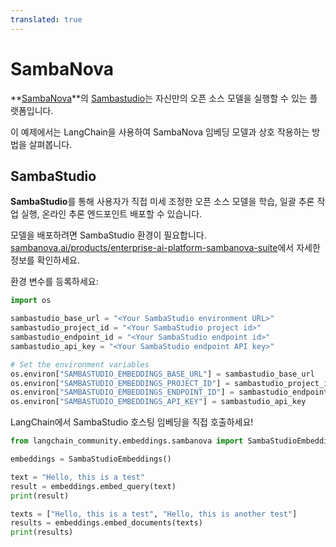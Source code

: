 ```yaml
---
translated: true
---
```


# SambaNova

**[SambaNova](https://sambanova.ai/)**의 [Sambastudio](https://sambanova.ai/technology/full-stack-ai-platform)는 자신만의 오픈 소스 모델을 실행할 수 있는 플랫폼입니다.

이 예제에서는 LangChain을 사용하여 SambaNova 임베딩 모델과 상호 작용하는 방법을 살펴봅니다.

## SambaStudio

**SambaStudio**를 통해 사용자가 직접 미세 조정한 오픈 소스 모델을 학습, 일괄 추론 작업 실행, 온라인 추론 엔드포인트 배포할 수 있습니다.

모델을 배포하려면 SambaStudio 환경이 필요합니다. [sambanova.ai/products/enterprise-ai-platform-sambanova-suite](https://sambanova.ai/products/enterprise-ai-platform-sambanova-suite)에서 자세한 정보를 확인하세요.

환경 변수를 등록하세요:

```python
import os

sambastudio_base_url = "<Your SambaStudio environment URL>"
sambastudio_project_id = "<Your SambaStudio project id>"
sambastudio_endpoint_id = "<Your SambaStudio endpoint id>"
sambastudio_api_key = "<Your SambaStudio endpoint API key>"

# Set the environment variables
os.environ["SAMBASTUDIO_EMBEDDINGS_BASE_URL"] = sambastudio_base_url
os.environ["SAMBASTUDIO_EMBEDDINGS_PROJECT_ID"] = sambastudio_project_id
os.environ["SAMBASTUDIO_EMBEDDINGS_ENDPOINT_ID"] = sambastudio_endpoint_id
os.environ["SAMBASTUDIO_EMBEDDINGS_API_KEY"] = sambastudio_api_key
```

LangChain에서 SambaStudio 호스팅 임베딩을 직접 호출하세요!

```python
from langchain_community.embeddings.sambanova import SambaStudioEmbeddings

embeddings = SambaStudioEmbeddings()

text = "Hello, this is a test"
result = embeddings.embed_query(text)
print(result)

texts = ["Hello, this is a test", "Hello, this is another test"]
results = embeddings.embed_documents(texts)
print(results)
```
